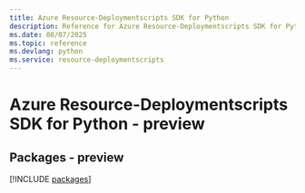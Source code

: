 ```yaml
---
title: Azure Resource-Deploymentscripts SDK for Python
description: Reference for Azure Resource-Deploymentscripts SDK for Python
ms.date: 08/07/2025
ms.topic: reference
ms.devlang: python
ms.service: resource-deploymentscripts
---
```

# Azure Resource-Deploymentscripts SDK for Python - preview
## Packages - preview
[!INCLUDE [packages](resource-deploymentscripts-index.md)]